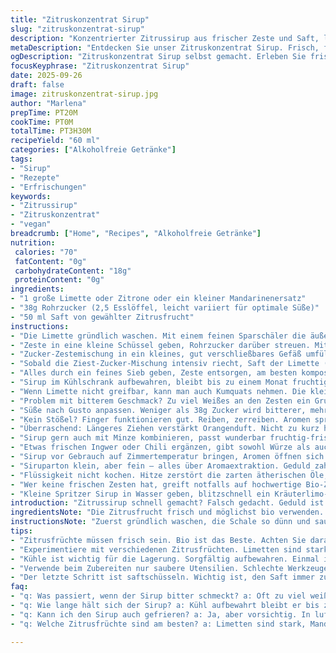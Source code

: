 ```yaml
---
title: "Zitruskonzentrat Sirup"
slug: "zitruskonzentrat-sirup"
description: "Konzentrierter Zitrussirup aus frischer Zeste und Saft, lange zieht Zucker die ätherischen Öle heraus. Ideal für Cocktails, Limonaden ohne Alkohol. Fruchtig, frisch, leicht süß. Zeste getrennt von Weißem befreit von Bitterkeit. Zucker grob genommen für langsames Lösen, Saft zum Schluss. Langes Ziehen bei Zimmertemperatur statt eiligem Erwärmen bewahrt frische Aromen. Nach langer Ruhe sichtbar leichte Trübung, typisch für Zitrus. Haltbar bis zu vier Wochen gekühlt, klar durch Abseihen. Alles in allem solides Grundrezept, macht neugierig auf Variationen mit Limette oder Kumquat."
metaDescription: "Entdecken Sie unser Zitruskonzentrat Sirup. Frisch, fruchtig und ideal für Cocktails. Kochen zweitrangig, Geduld ist der Schlüssel."
ogDescription: "Zitruskonzentrat Sirup selbst gemacht. Erleben Sie frische Aromen und einfache Zutaten für tolle Drinks. Perfekt für den Sommer!"
focusKeyphrase: "Zitruskonzentrat Sirup"
date: 2025-09-26
draft: false
image: zitruskonzentrat-sirup.jpg
author: "Marlena"
prepTime: PT20M
cookTime: PT0M
totalTime: PT3H30M
recipeYield: "60 ml"
categories: ["Alkoholfreie Getränke"]
tags:
- "Sirup"
- "Rezepte"
- "Erfrischungen"
keywords:
- "Zitrussirup"
- "Zitruskonzentrat"
- "vegan"
breadcrumb: ["Home", "Recipes", "Alkoholfreie Getränke"]
nutrition: 
 calories: "70"
 fatContent: "0g"
 carbohydrateContent: "18g"
 proteinContent: "0g"
ingredients:
- "1 große Limette oder Zitrone oder ein kleiner Mandarinenersatz"
- "38g Rohrzucker (2,5 Esslöffel, leicht variiert für optimale Süße)"
- "50 ml Saft von gewählter Zitrusfrucht"
instructions:
- "Die Limette gründlich waschen. Mit einem feinen Sparschäler die äußerste, farbige Schale abziehen. Darauf achten, nur den gelben oder grünen Teil zu nehmen, nichts Weißes mitnehmen. Weißes macht Sirup bitter. Falls doch ein wenig dranbleibt, mit scharfem kleinen Messer vorsichtig abkratzen."
- "Zeste in eine kleine Schüssel geben, Rohrzucker darüber streuen. Mit einem Stößel oder den Fingern kräftig reiben. Dabei Zucker und ätherische Öle aus der Schale heraus holen. Dieser Schritt macht den Unterschied, habe ich oft unterschätzt."
- "Zucker-Zestemischung in ein kleines, gut verschließbares Gefäß umfüllen. Raumtemperatur ist wichtig für Kräuter- und Ölstoffentfaltung. Mindestens 3 Stunden ziehen lassen, besser 20 bis 25 Stunden. Zeit ist Geschmack, nicht drängen."
- "Sobald die Ziest-Zucker-Mischung intensiv riecht, Saft der Limette (oder Zitronen, Mandarinenersatz) hinzugeben. Gefäß gut verschließen und kräftig schütteln, bis sich der Zucker fast vollständig auflöst. Noch kleine Kristalle sind okay, sie geben etwas Struktur."
- "Alles durch ein feines Sieb geben, Zeste entsorgen, am besten kompostieren. Flüssigkeit klar und leuchtend, leicht trüb bleibt."
- "Sirup im Kühlschrank aufbewahren, bleibt bis zu einem Monat fruchtig und frisch. Vor Gebrauch schütteln. Leicht dickflüssig, aber nicht sirupartig fest, passend für erfrischende Getränke."
- "Wenn Limette nicht greifbar, kann man auch Kumquats nehmen. Die kleinen Orangen bieten mehr Bitterstoffe, machen Sirup etwas herb, aber spannender."
- "Problem mit bitterem Geschmack? Zu viel Weißes an den Zesten ein Grund. Also gründlich abschälen!"
- "Süße nach Gusto anpassen. Weniger als 38g Zucker wird bitterer, mehr lässt Süße dominieren."
- "Kein Stößel? Finger funktionieren gut. Reiben, zerreiben. Aromen springen sofort hervor, Nasenwarnung inklusive."
- "Überraschend: Längeres Ziehen verstärkt Orangenduft. Nicht zu kurz halten. Habe ich bei früheren Versuchen gelernt."
- "Sirup gern auch mit Minze kombinieren, passt wunderbar fruchtig-frisch."
- "Etwas frischen Ingwer oder Chili ergänzen, gibt sowohl Würze als auch Wärme. Gleich zu Beginn mit Zesten mitziehen lassen."
- "Sirup vor Gebrauch auf Zimmertemperatur bringen, Aromen öffnen sich besser."
- "Siruparton klein, aber fein — alles über Aromaextraktion. Geduld zahlt sich aus."
- "Flüssigkeit nicht kochen. Hitze zerstört die zarten ätherischen Öle, Geschmack flach und fade."
- "Wer keine frischen Zesten hat, greift notfalls auf hochwertige Bio-Zitronen- oder Limettenschale zurück, aber frisch ist unvergleichlich."
- "Kleine Spritzer Sirup in Wasser geben, blitzschnell ein Kräuterlimo-Feeling, Sommer im Glas."
introduction: "Zitrussirup schnell gemacht? Falsch gedacht. Geduld ist bei dieser Zubereitung wichtiger als Hitze oder Technik. Ich habe schon oft versucht, mit kochen und schnellen Methoden anzusetzen. Ergebnis war bitter und flach. Erst als ich gelernt habe, die Schale mit Zucker sanft reiben und lang ziehen zu lassen, öffnet sich diese wahre Dimension von Frische und intensiven Aromen. Der Saft wird zuletzt dazugegeben, um den Zucker aufzulösen und um das ganze Aroma zu verbinden. Man darf den Prozess nicht überstürzen, hier zeigt sich die Feinheit des Geschmacks. Kategorien wie ohne Gluten, ohne Milch, vegan passen perfekt – keine Kompromisse beim Geschmack. Wer experimentierfreudig ist, kann generell rote Zitronen oder Kumquats ausprobieren. In der Flasche hält sich der Sirup locker einen Monat. Zum Schluss ein kleiner Tipp aus eigener Erfahrung: Zeste richtig vorbereiten, das macht die halbe Miete."
ingredientsNote: "Die Zitrusfrucht frisch und möglichst bio verwenden. Unbedingt nur die farbige Schale nutzen, danach mit einem scharfen Messer die weiße Haut entfernen. Zucker grob oder feiner Rohrzucker – wichtig ist die Körnung, weil sich der Zucker so besser mit Ölbindet. Frische Limetten sind ideal durch ihr intensives Aroma, aber auch Mandarinen oder kleine Orangen können spannend sein. Statt klassischer Zitronen gilt: Varianten bringen Charakter. Wer keinen Limettensaft hat, kann auch milden Apfelsaft verwenden, das ändert den Geschmack, dafür süßer und milder. Die Menge Zucker anpassen: bei hektischer Eile etwas mehr, bei mehr Zeit weniger, um die feinen Aromen nicht zu überdecken. Experimentieren lohnt. Sauber arbeiten, weil jede Verunreinigung das Aroma trübt."
instructionsNote: "Zuerst gründlich waschen, die Schale so dünn und sauber wie möglich abziehen. Dann mit Zucker direkt reiben, um die Öle herauszuziehen – das geht per Hand oder mit Stößel in einer Schüssel. Die Ruhephase nicht unterschätzen, ich halte meistens knapp 24 Stunden und sehe an der Farbe der Mischung, dass die Öle rausziehen. Nach der Ruhe kommt der Saft dazu, gut schütteln, bis Zucker sich löst. Immer wieder schütteln vor Gebrauch, da sich Zucker absetzen kann. Durch ein feinmaschiges Sieb passieren, damit bleibt die Flüssigkeit klar und frei von Bits. Nicht kochen, um die empfindlichen Zitrusaromen zu schützen. Kühl lagern. Bei der Verwendung in Drinks zuerst 3-4 Tropfen probieren, damit man die richtige Dosierung findet – Zitrus kann schnell dominieren."
tips:
- "Zitrusfrüchte müssen frisch sein. Bio ist das Beste. Achten Sie darauf, nur die farbige Schale zu verwenden. Bitterstoffe kommen von der weißen Haut. Die Schale sollte dünn abgeschält werden. Auch die Technik des Reibens spielt eine große Rolle. Sanft aber kräftig. Die Öle brauchen Raum. Schütteln ist wichtig. Vor dem Schütten rubbelt es bereits, das riecht man."
- "Experimentiere mit verschiedenen Zitrusfrüchten. Limetten sind stark, Mandarinen süß. Kumquats bringen nochmals etwas anderes.Bitte immer Abwägen: Kumquats geben Bitterstoffe. Aromen sind sehr verschieden. Dabei kann man die Süße anpassen, das muss man probieren. Zutaten anpassen, gezielt variieren. So bleibt der Sirup spannend und frisch. Denk daran."
- "Kühle ist wichtig für die Lagerung. Sorgfältig aufbewahren. Einmal in den Kühlschrank stellen. Aber nicht gleich an die Wärme denken. Deutlich in die Kälte. Achte auf die Kristallisation. Zuckerkristalle können sich absetzen. Das kann man aber teilen, indem man vor der Nutzung gut schüttelt. Liegt ein Sirup, der sonst ungenutzt bleibt? Gieß ihn auf Eiswürfel."
- "Verwende beim Zubereiten nur saubere Utensilien. Schlechte Werkzeuge verunreinigen Aromastoffe. Der Zeste-Zucker-Massage-Schritt ist wichtig. Finger gut waschen vorher. Zugesetzte Öle sollten dabei schon spürbar sein. Längeres Ziehen bewirkt mehr Aroma. Bei zu wenig Geschmack nachjustieren, milde adaptiert."
- "Der letzte Schritt ist saftschüsseln. Wichtig ist, den Saft immer zuletzt, damit Zucker besser wird. Eiskalt servieren. Er schmeckt frisch. Etwas frischer Ingwer oder Chili könnte Mehrwert bringen. Durch den Zug bekommt der Sirup zusätzliche Noten. Achte auf die Balance."
faq:
- "q: Was passiert, wenn der Sirup bitter schmeckt? a: Oft zu viel weiße Haut übrig. Das ist ein häufiges Problem. Ganz einfach – Zeste nochmals abziehen, um Bitterkeit zu vermeiden. Vorher gut beobachten, Zeste ist wichtig."
- "q: Wie lange hält sich der Sirup? a: Kühl aufbewahrt bleibt er bis zu vier Wochen frisch. Aber, wenn es schneller gehen soll, nach drei Wochen schauen, ob es noch riecht. Bei ersten Anzeichen von Veränderung sofort verwenden."
- "q: Kann ich den Sirup auch gefrieren? a: Ja, aber vorsichtig. In luftdichten Behältern, damit kein Frostgeruch. Portionieren ist nützlich. Aber nicht zu lange lagern, sonst verlieren die Aromen. Punkt."
- "q: Welche Zitrusfrüchte sind am besten? a: Limetten sind stark, Mandarinen süß. Aber, es gibt Alternativen, wie Bergamotte. Aromen sind unterschiedlich. Auch Zitrusmix kann komplex sein. Mann muss das ausprobieren."

---
```

